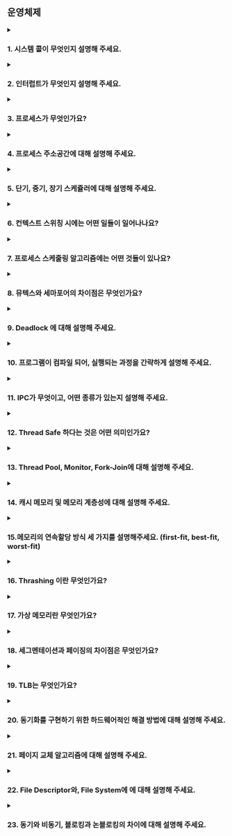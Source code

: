 ## 운영체제

<details>
  <summary><h3>1. 시스템 콜이 무엇인지 설명해 주세요.</h3></summary>
<ul>
<li> 우리가 사용하는 시스템 콜의 예시를 들어주세요.</li>
<li> 시스템 콜이, 운영체제에서 어떤 과정으로 실행되는지 설명해 주세요.</li>
<li> 시스템 콜의 유형에 대해 설명해 주세요.</li>
<li> 운영체제의 Dual Mode 에 대해 설명해 주세요.</li>
<li> 왜 유저모드와 커널모드를 구분해야 하나요? </li>
<li> 서로 다른 시스템 콜을 어떻게 구분할 수 있을까요?</li>
</ul>
</details>

<details>
  <summary><h3>2. 인터럽트가 무엇인지 설명해 주세요.</h3></summary>
<ul>
<li> 인터럽트는 어떻게 처리하나요?</li>
<li> Polling 방식에 대해 설명해 주세요.</li>
<li> HW / SW 인터럽트에 대해 설명해 주세요.</li>
<li> 동시에 두 개 이상의 인터럽트가 발생하면, 어떻게 처리해야 하나요? </li>
</ul>
</details>

<details>
  <summary><h3>3. 프로세스가 무엇인가요?</h3></summary>
  <strong>프로세스란 실행 중인 프로그램을 의미하며, 코드뿐 아니라 해당 코드의 실행에 필요한 메모리 공간, CPU 상태, 입출력 정보, 운영체제 자원 등을 포함하는 작업 단위입니다.</strong>
  <ul>
    <li>프로그램과 프로세스, 스레드의 차이에 대해 설명해 주세요.</li>    
    <strong>프로그램은 정적인 코드의 집합이며, 프로세스는 실행 중인 프로그램으로 메모리 공간과 시스템 자원을 독립적으로 할당받습니다.  
    스레드는 프로세스 내 OS의 스케줄러에 의해 코드가 실행되는 실질적 프로그램 실행 단위입니다.</strong>    
    <li>PCB가 무엇인가요?</li>    
   <strong>PCB(Process Control Block)는 OS가 프로세스 스케줄링을 위해 프로세스에 관한 모든 정보를 가지고 있는 블록으로서 특정 프로세스를 관리하기 위해 사용하는 커널의 자료구조입니다.  
    프로세스의 ID, 상태, 프로그램 카운터, 레지스터 정보, 스케줄링 정보, 메모리 할당 정보 등이 저장되어 있습니다.</strong>
    <li>그렇다면, 스레드는 PCB를 갖고 있을까요?</li>    
    <strong>스레드는 PCB를 갖는 대신, TCB(Thread Control Block) 경량 프로세스의 별도 제어블록을 통해 관리됩니다.  
    이때 스레드는 동일한 프로세스의 주소 공간을 공유하므로 메모리 관련 정보는 공통적으로 참조합니다.</strong>
    <li>리눅스에서, 프로세스와 스레드는 각각 어떻게 생성될까요?</li>    
    <strong>fork() 명령어를 통해 부모 프로세스의 복제본을 생성합니다.  
    이후 pthread_create() 혹은 clone()를 통한 호출에 의해 생성되며, 커널에서 스레드는 프로세스의 한 종류로 인식되어 task_struct를 기반으로 하여 관리됩니다.</strong>
    <li>자식 프로세스가 상태를 알리지 않고 죽거나, 부모 프로세스가 먼저 죽게 되면 어떻게 처리하나요?</li>    
    <strong>자식 프로세스가 상태를 알리지 않고 종료되는 경우에는 좀비 프로세스가 되며 커널에서 종료된 자식 프로세스에 대한 최소한의 정보를 저장(부모 프로세스에서 활용할 수 있으므로)하고 있게 됩니다.  
    좀비 프로세스로 인한 메모리 낭비를 막기 위해 부모 프로세스에서 wait 시스템 콜을 이용해 자식 프로세스의 종료 상태를 회수하게 되면 좀비 프로세스를 제거할 수 있습니다.  
    부모 프로세스가 먼저 종료되면 자식 프로세스는 고아 프로세스가 되며, 이때 부모 프로세스는 시스템이 시작될 때 생성되는 init 프로세스(pid=1, 유닉스 계열은 데몬 프로세스)가 새로운 부모 프로세스가 되며  
    고아 프로세스가 작업을 종료하면 wait 시스템 콜로 종료 상태를 회수하여 좀비 프로세스가 되는 것을 방지합니다.</strong>
    <li>리눅스에서, 데몬프로세스에 대해 설명해 주세요.</li>    
    <strong>데몬프로세스는 백그라운드에서 실행되는 프로그램으로, 사용자가 직접적으로 제어하지 않고 백그라운드에서 돌면서 여러 작업을 하는 프로그램을 의미합니다.  
    사용자의 요청을 기다리고 있다가 요청이 발생하면 이에 적절히 대응하는 리스너와 같은 역할을 하며, 메모리에 상주하면서 특정 요청이 오면 즉시 대응 할 수 있도록 대기중인 프로세스입니다.</strong>
    <li>리눅스는 프로세스가 일종의 트리를 형성하고 있습니다. 이 트리의 루트 노드에 위치하는 프로세스에 대해 설명해 주세요.</li>    
    <strong>리눅스에서 프로세스 트리의 루트 노드는 init 프로세스입니다. init 프로세스는 시스템 부팅 시에 가장 먼저 실행되는 프로세스로, 나머지 모든 프로세스는 init의 자손이거나 자식 프로세스라고 볼 수 있습니다.</strong>
  </ul>
</details>


<details>
  <summary><h3>4. 프로세스 주소공간에 대해 설명해 주세요.</h3></summary>
  프로세스는 코드가 저장되어 읽기 전용이며 실행권한이 있는 text, 
  초기값이 명시된 전역변수 및 정적변수가 저장되는 data, 
  초기화 되지 않는 전역변수 및 정적변수가 저장되는BSS, 
  동적 메모리 할당을 위해 크기가 가변적으로 변하며 런타임시 생성되는 객체의 저장공간heap, 
  함수 호출시 생성되는 지역변수, 리턴주소, 매개변수가 저장되며 함수의 호출이 종료시 자동으로 종료되는stack으로 나뉩니다.
<ul>
<li> 초기화 하지 않은 변수들은 어디에 저장될까요?</li>
  초기화되지 않은 지역 or 전역변수는 BSS(Block Started by Symbol) 영역에 저장되어 os에서 실행시 0으로 초기화됩니다.
<li> 일반적인 주소공간 그림처럼, Stack과 Heap의 크기는 매우 크다고 할 수 있을까요? 그렇지 않다면, 그 크기는 언제 결정될까요?</li>
  Stack과 Heap은 크기가 가변적으로 변하는 성질을 가지고 있습니다. 
  Heap의 경우, 개발자가 malloc() 함수 혹은 new 명령어와 같이 동적 메모리 할당 명령어를 통해 확장됩니다.
  Stack의 경우, 함수 호출시 자동으로 메모리가 할당되며, Return 실행시 소멸됩니다.
  두 주소공간 모두 OS에서 설정된 한계치를 초과시, Stack Overflow, heap out of memory와 같은 오류가 발생합니다.
<li> Stack과 Heap 공간에 대해, 접근 속도가 더 빠른 공간은 어디일까요?</li>
  Stack은 연속된 메모리 블록을 사용하며, LIFO(Last In First Out)방식의 메모리 구조를 통해 함수호출시 컴파일러에 의해 정적 분석이 가능하여 메모리 접근이 빠르고 효율적입니다.
  Heap의 경우 Runtime시 동적으로 할당되어 포인터 기반의 접근이 많아 할당과 해제에 대한 연산이 추가되어야 하는 제약이 존재하여 속도가 상대적으로 느립니다.
<li> 다음과 같이 공간을 분할하는 이유가 있을까요?</li>
  1. 메모리 충돌 방지를 통한 안정성 향상
  2. Code & Data의 접근 권한 분리
  3. 동적 할당 메커니즘과 함수 호출 스택의 독립적 운영.
  4. 메모리 보호와 보안성 강화
  5. Thread간 독립적인 스택 공간 구성 가능
<li> 스레드의 주소공간은 어떻게 구성되어 있을까요?</li>
  하나의 프로세스 내에 존재하는 여러 스레드는 같은 주소 공간을 공유하므로, 코드(.text), 전역 데이터(.data, .bss), 힙 영역은 공통으로 사용됩니다. 
  하지만 각 스레드는 독립적인 스택을 가지고 있으며, 스택에는 해당 스레드의 함수 호출 정보, 지역 변수, 리턴 주소 등이 저장됩니다. 
  또한 각 스레드는 고유한 TCB(Thread Control Block)를 가지며, 이 구조체에는 스레드의 상태, 스택 포인터, 스케줄링 정보 등이 포함되어 있어 독립적인 실행이 가능하도록 합니다.
<li> "스택"영역과 "힙"영역은 정말 자료구조의 스택/힙과 연관이 있는 걸까요? 만약 그렇다면, 각 주소공간의 동작과정과 연계해서 설명해 주세요.</li>
  스택(Stack) 영역은 함수 호출 시 생성되는 지역 변수나 매개변수 등이 저장되는 공간으로, 스택 자료구조처럼 후입선출(LIFO) 방식으로 동작합니다. 
  실제로 함수가 호출되면 스택 프레임이 쌓이고, 함수가 종료되면 가장 마지막에 쌓인 프레임부터 제거됩니다. 따라서 스택 영역은 스택 자료구조와 밀접한 연관이 있습니다.
  Heap의 Heap 자료구와 연관성이 없습니다. Heap의 경우 명시적으로 메모리 할당 및 해제할 수 있는 자유공간인 반면, Heap자료구조는 우선순위 Que를 위한 이진트리구조의 자료구조입니다.  
<li> IPC의 Shared Memory 기법은 프로세스 주소공간의 어디에 들어가나요? 그런 이유가 있을까요? </li>
  일반적으로 사용자 공간의 별도 매핑된 영역 또는 힙과 유사한 위치에 할당되며, shmget(), mmap() 등을 통해 커널이 할당한 메모리 블록을 프로세스 주소 공간에 매핑합니다. 
  이는 커널을 거치지 않고 두 프로세스가 직접 데이터를 주고받을 수 있게 하여, 파이프나 소켓보다 월등히 빠른 통신이 가능하게 하며, 대량의 데이터를 효율적으로 공유할 수 있게 해줍니다.
<li> 스택과 힙영역의 크기는 언제 결정되나요? 프로그램 개발자가 아닌, 사용자가 이 공간의 크기를 수정할 수 있나요? </li>
  스택과 힙의 기본 크기는 컴파일러 및 운영체제에서 정해진 디폴트 값에 따라 초기화되며, 실제 크기는 런타임 중 동적으로 확장되거나 제한될 수 있습니다. 
  개발자는 코드에서 힙 크기를 명시적으로 제어할 수 있고, 스택 크기의 경우 pthread_attr_setstacksize() 같은 API를 통해 조정이 가능합니다. 
  일반 사용자도 ulimit -s 명령어를 통해 쉘에서 스택 크기를 설정할 수 있으며, 환경 변수나 실행 명령어의 인자로 힙의 크기를 변경할 수도 있습니다.
</ul>
</details>

<details>
  <summary><h3>5. 단기, 중기, 장기 스케쥴러에 대해 설명해 주세요.</h3></summary>
  스케줄러는 자원의 효율적 할당을 위해 특정 자원이나 작업을 특정 시점에 효율적으로 할당하거나 실행 순서를 관리하는 시스템이나 소프트웨어를 의미합니다.
  3종류로 나뉘는데 
  <장기 스케줄러>
    디스크에 존재하는 다수의 프로세스중 어떤 프로세스를 메모리로 저장할 지 결정합니다.
    프로새스 생성 여부, 시스템의 멀티프로그래밍의 수준을 결정합니다.
    사용빈도는 감소하는 추세이지만, 배치 시스템, 대형서버에서 유효 프로세스 제어시 사용합니다.
  <중기 스케줄러>
    메모리부족, 시스템 부하 분산의 이유로 현재 메모리의 프로세스를 일시적으로 디스크로 swap-out 하여 CPU에서 제외하는 역할을 합니다.
    이후 자원이 확보시, 다시 swap-in 되어 Ready 상태로 돌아옵니다.
  <단기 스케줄러>
    Ready Queue에 있는 프로세스 중 어떤 프로세스에게 CPU를 줄지 결정합니다. 반응 속도와 시스템 성능에 직접적인 영향을 주기 때문에, 가장 빠르고 자주 실행되는 스케줄러입니다.
<ul>
<li> 현대 OS에는 단기, 중기, 장기 스케쥴러를 모두 사용하고 있나요?</li>
  현대의 범용 운영체제(예: Windows, Linux)에서는 단기 스케줄러는 필수적으로 사용되며, 장기 및 중기 스케줄러는 필요에 따라 생략되거나 통합된 형태로 존재합니다.

장기 스케줄러는 사용자나 시스템 관리자가 직접 실행을 제어하거나, 작업 큐를 기반으로 처리하기 때문에 명시적인 스케줄러 형태로는 거의 사용되지 않습니다.

중기 스케줄러는 메모리 관리 기법 중 하나인 Swapping 기법과 관련되며, 메모리 압박이 심한 경우에만 Paging과 함께 간접적으로 동작합니다.

결과적으로, 단기 스케줄러가 주로 활용되며, 나머지 두 스케줄러는 상황에 따라 간접적/자동으로 동작하거나 생략되는 구조입니다.
<li> 프로세스의 스케쥴링 상태에 대해 설명해 주세요.</li>
프로세스는 시스템 자원을 사용하며 **다양한 상태(State)**를 거치게 됩니다. 대표적인 상태는 다음과 같습니다:

New: 프로세스가 생성되고 준비 중인 상태

Ready: 실행 가능한 상태로 CPU 할당을 기다림

Running: CPU를 할당받아 실행 중

Waiting (또는 Blocked): 입출력 등의 이유로 대기 중이며, CPU를 사용할 수 없는 상태

Terminated: 실행을 완료하고 종료된 상태

추가로, 중기 스케줄러가 존재하는 시스템에서는 Suspended 상태도 고려됩니다:

Ready Suspended: 메모리 부족 등으로 인해 Ready 상태였지만 디스크로 swap-out 된 상태

Blocked Suspended: Blocked 상태에서 메모리에서 쫓겨난 상태

이러한 상태 전이는 스케줄러와 인터럽트, 시스템 호출 등을 통해 유기적으로 발생합니다.
<li> preemptive/non-preemptive 에서 존재할 수 없는 상태가 있을까요?</li>
Preemptive 스케줄링은 타이머 인터럽트나 우선순위 변경에 의해 운영체제가 실행 중인 프로세스를 강제로 CPU에서 제거하여 Ready 상태로 전이시킬 수 있습니다. 
반면 Non-preemptive 스케줄링은 프로세스가 I/O 요청이나 종료와 같은 자발적인 행위를 통해서만 CPU를 반환하므로, 운영체제에 의한 강제 선점이 불가능하여 Running → Ready 전이는 존재하지 않습니다. 
이로 인해 Non-preemptive 방식은 응답 시간 제어가 어렵지만, 컨텍스트 스위칭 비용이 적다는 장점이 있습니다.
<li> Memory가 부족할 경우, Process는 어떠한 상태로 변화할까요?</li>
메모리가 부족한 상황에서는 운영체제가 **프로세스를 메모리에서 제거(Swap out)**하여 디스크로 이동시키게 됩니다. 이때 프로세스는 다음과 같이 상태가 변경됩니다:

Ready → Ready Suspended

또는 Blocked → Blocked Suspended

이는 중기 스케줄러가 활성화된 경우이며, 해당 프로세스는 메모리 자원이 확보될 때까지 대기하게 됩니다. 이후 자원이 확보되면 swap-in되어 다시 Ready나 Blocked 상태로 전환됩니다.

현대 OS에서는 일반적으로 Paging 기법과 가상 메모리를 통해 물리 메모리 부족을 보완하며, 일부 페이지만 디스크로 옮기는 방식으로 처리하지만, 극단적인 메모리 부족 상황에서는 프로세스 전체를 swap하는 방식도 여전히 유효합니다.
</ul>
</details>

<details>
  <summary><h3>6. 컨텍스트 스위칭 시에는 어떤 일들이 일어나나요?</h3></summary>
  컨텍스트 스위칭은 CPU가 현재 실행 중인 프로세스의 상태를 저장하고, 다음에 실행할 프로세스의 상태를 복원하는 작업입니다. 
  이 과정에서는 레지스터, 프로그램 카운터, 스택 포인터 등 핵심 CPU 상태 정보를 PCB(Process Control Block)에 저장하고, 다음 프로세스의 정보를 PCB에서 읽어와 복구합니다.
  이로 인해 컨텍스트 스위칭에는 일정한 오버헤드가 발생합니다.
<ul>
<li> 프로세스와 스레드는 컨텍스트 스위칭이 발생했을 때 어떤 차이가 있을까요?</li>
  프로세스 간 컨텍스트 스위칭은 독립적인 주소 공간과 자원을 보존해야 하므로, 페이지 테이블, 메모리 매핑 정보 등 전체 PCB를 교체해야 합니다. 
  반면, 스레드는 프로세스 내에서 동작하는 실행 단위이므로 주소 공간과 대부분의 자원을 공유하며, 레지스터, 스택 포인터 등 최소한의 정보만 교체합니다. 
  이 때문에 스레드 간 컨텍스트 스위칭은 훨씬 빠르고 비용이 적습니다.
<li> 컨텍스트 스위칭이 발생할 때, 기존의 프로세스 정보는 커널스택에 어떠한 형식으로 저장되나요?</li>
  컨텍스트 스위칭 시 운영체제는 현재 프로세스의 레지스터 값, 프로그램 카운터, 스택 포인터, 상태 레지스터 등 CPU 상태 정보를 커널 스택에 저장합니다.
  이 정보는 프로세스의 PCB에 포함되며, 각 프로세스마다 고유한 커널 모드 스택을 가지고 있어 인터럽트 처리 중에도 안전하게 정보 저장이 가능합니다. 
  이렇게 저장된 정보는 다음 번 해당 프로세스가 실행될 때 정확히 복원되어 실행을 이어갈 수 있도록 보장합니다.

<li> 컨텍스트 스위칭은 언제 일어날까요?</li>
컨텍스트 스위칭은 크게 세 가지 상황에서 발생합니다. 
첫째, 타이머 인터럽트에 의해 운영체제가 주기적으로 CPU를 선점할 때, 
둘째, I/O 요청이나 시스템 호출로 인해 프로세스가 Blocked 상태로 전이될 때, 
셋째, 우선순위가 더 높은 프로세스가 Ready 상태로 도착했을 때입니다. 
이처럼 컨텍스트 스위칭은 CPU 자원의 효율적 분배와 응답 시간 보장을 위해 필수적인 메커니즘입니다.
</ul>
</details>

<details>
  <summary><h3>7. 프로세스 스케줄링 알고리즘에는 어떤 것들이 있나요?</h3></summary>
<ul>
<li> RR을 사용할 때, Time Slice에 따른 trade-off를 설명해 주세요.</li>
<li> 싱글 스레드 CPU 에서 상시로 돌아가야 하는 프로세스가 있다면, 어떤 스케쥴링 알고리즘을 사용하는 것이 좋을까요? 또 왜 그럴까요?</li>
<li> 동시성과 병렬성의 차이에 대해 설명해 주세요.</li>
<li> 타 스케쥴러와 비교하여, Multi-level Feedback Queue는 어떤 문제점들을 해결한다고 볼 수 있을까요?</li>
<li> FIFO 스케쥴러는 정말 쓸모가 없는 친구일까요? 어떤 시나리오에 사용하면 좋을까요? </li>
<li> 우리는 스케줄링 알고리즘을 "프로세스" 스케줄링 알고리즘이라고 부릅니다. 스레드는 다른 방식으로 스케줄링을 하나요?</li>
<li> 유저 스레드와 커널 스레드의 스케쥴링 알고리즘은 똑같을까요?</li>
</ul>
</details>

<details>
  <summary><h3>8. 뮤텍스와 세마포어의 차이점은 무엇인가요?</h3></summary>
<ul>
<li> 이진 세마포어와 뮤텍스의 차이에 대해 설명해 주세요.</li>
<li> Lock을 얻기 위해 대기하는 프로세스들은 Spin Lock 기법을 사용할 수 있습니다. 이 방법의 장단점은 무엇인가요? 단점을 해결할 방법은 없을까요?</li> 
<li> 뮤텍스와 세마포어 모두 커널이 관리하기 때문에, Lock을 얻고 방출하는 과정에서 시스템 콜을 호출해야 합니다. 이 방법의 장단점이 있을까요? 단점을 해결할 수 있는 방법은 없을까요?</li>
</ul>
</details>

<details>
  <summary><h3>9. Deadlock 에 대해 설명해 주세요.</h3></summary>
<ul>
<li> Deadlock 이 동작하기 위한 4가지 조건에 대해 설명해 주세요.</li>
<li> 그렇다면 3가지만 충족하면 왜 Deadlock 이 발생하지 않을까요?</li>
<li> 어떤 방식으로 예방할 수 있을까요?</li>
<li> 왜 현대 OS는 Deadlock을 처리하지 않을까요?</li>
<li> Wait Free와 Lock Free를 비교해 주세요.</li>
</ul>
</details>

<details>
  <summary><h3>10. 프로그램이 컴파일 되어, 실행되는 과정을 간략하게 설명해 주세요.</h3></summary>
<ul>
<li> 링커와, 로더의 차이에 대해 설명해 주세요.</li>
<li> 컴파일 언어와 인터프리터 언어의 차이에 대해 설명해 주세요.</li>
<li> JIT에 대해 설명해 주세요.</li>
<li> 본인이 사용하는 언어는, 어떤식으로 컴파일 및 실행되는지 설명해 주세요.</li>
<li> Python 같은 언어는 CPython, Jython, PyPy등의 다양한 구현체가 있습니다. 각각은 어떤 차이가 있을까요? 또한, 실행되는 과정 또한 다를까요?</li>
<li> 우리는 흔히 fork(), exec() 시스템 콜을 사용하여 프로세스를 적재할 수 있다고 배웠습니다. 로더의 역할은 이 시스템 콜과 상관있는 걸까요? 아니면 다른 방식으로 프로세스를 적재할 수 있는 건가요?</li>
</ul>
</details>

<details>
  <summary><h3>11. IPC가 무엇이고, 어떤 종류가 있는지 설명해 주세요.</h3></summary>
<ul>
<li> Shared Memory가 무엇이며, 사용할 때 유의해야 할 점에 대해 설명해 주세요.</li>
<li> 메시지 큐는 단방향이라고 할 수 있나요?</li>
</ul>
</details>

<details>
  <summary><h3>12. Thread Safe 하다는 것은 어떤 의미인가요?</h3></summary>
<ul>
<li> Thread Safe 를 보장하기 위해 어떤 방법을 사용할 수 있나요?</li>
<li> Peterson's Algorithm 이 무엇이며, 한계점에 대해 설명해 주세요.</li>
<li> Race Condition 이 무엇인가요?</li>
<li> Thread Safe를 구현하기 위해 반드시 락을 사용해야 할까요? 그렇지 않다면, 어떤 다른 방법이 있을까요?</li>
</ul>
</details>

<details>
  <summary><h3>13. Thread Pool, Monitor, Fork-Join에 대해 설명해 주세요.</h3></summary>
<ul>
<li> Thread Pool을 사용한다고 가정하면, 어떤 기준으로 스레드의 수를 결정할 것인가요? </li>
<li> 어떤 데이터를 정렬 하려고 합니다. 어떤 방식의 전략을 사용하는 것이 가장 안전하면서도 좋은 성능을 낼 수 있을까요?</li>
</ul>
</details>

<details>
  <summary><h3>14. 캐시 메모리 및 메모리 계층성에 대해 설명해 주세요.</h3></summary>
<ul>
<li> 캐시 메모리는 어디에 위치해 있나요?</li>
<li> L1, L2 캐시에 대해 설명해 주세요.</li>
<li> 캐시에 올라오는 데이터는 어떻게 관리되나요?</li>
<li> 캐시간의 동기화는 어떻게 이루어지나요?</li>
<li> 캐시 메모리의 Mapping 방식에 대해 설명해 주세요.</li>
<li> 캐시의 지역성에 대해 설명해 주세요.</li>
<li> 캐시의 지역성을 기반으로, 이차원 배열을 가로/세로로 탐색했을 때의 성능 차이에 대해 설명해 주세요.</li>
<li> 캐시의 공간 지역성은 어떻게 구현될 수 있을까요? (힌트: 캐시는 어떤 단위로 저장되고 관리될까요?) </li>
</ul>
</details>

<details>
  <summary><h3>15.메모리의 연속할당 방식 세 가지를 설명해주세요. (first-fit, best-fit, worst-fit)</h3></summary>
<ul>
<li> worst-fit 은 언제 사용할 수 있을까요?</li>
<li> 성능이 가장 좋은 알고리즘은 무엇일까요?</li>
</ul>
</details>

<details>
  <summary><h3>16. Thrashing 이란 무엇인가요?</h3></summary>
<ul>
<li> Thrashing 발생 시, 어떻게 완화할 수 있을까요?</li>
</ul>
</details>

<details>
  <summary><h3>17. 가상 메모리란 무엇인가요?</h3></summary>
<ul>
<li> 가상 메모리가 가능한 이유가 무엇일까요?</li>
<li> Page Fault가 발생했을 때, 어떻게 처리하는지 설명해 주세요.</li>
<li> 페이지 크기에 대한 Trade-Off를 설명해 주세요.</li>
<li> 페이지 크기가 커지면, 페이지 폴트가 더 많이 발생한다고 할 수 있나요?</li>
<li> 세그멘테이션 방식을 사용하고 있다면, 가상 메모리를 사용할 수 없을까요?</li>

</ul>
</details>

<details>
  <summary><h3>18. 세그멘테이션과 페이징의 차이점은 무엇인가요?</h3></summary>
<ul>
<li> 페이지와 프레임의 차이에 대해 설명해 주세요.</li>
<li> 내부 단편화와, 외부 단편화에 대해 설명해 주세요.</li>
<li> 페이지에서 실제 주소를 어떻게 가져올 수 있는지 설명해 주세요.</li>
<li> 어떤 주소공간이 있을 때, 이 공간이 수정 가능한지 확인할 수 있는 방법이 있나요?</li>
<li> 32비트에서, 페이지의 크기가 1kb 이라면 페이지 테이블의 최대 크기는 몇 개일까요?</li>
<li> 32비트 운영체제는 램을 최대 4G 까지 사용할 수 있습니다. 이 이유를 페이징과 연관 지어서 설명해 주세요.</li>
<li> C/C++ 개발을 하게 되면 Segmentation Fault 라는 에러를 접할 수 있을텐데, 이 에러는 세그멘테이션/페이징과 어떤 관계가 있을까요? </li> 
</ul>
</details>

<details>
  <summary><h3>19. TLB는 무엇인가요?</h3></summary>
<ul>
<li> TLB를 쓰면 왜 빨라지나요?</li>
<li> MMU가 무엇인가요?</li>
<li> TLB와 MMU는 어디에 위치해 있나요?</li>
<li> 코어가 여러개라면, TLB는 어떻게 동기화 할 수 있을까요? </li>
<li> TLB 관점에서, Context Switching 발생 시 어떤 변화가 발생하는지 설명해 주세요. </li>
</ul>
</details>

<details>
  <summary><h3>20. 동기화를 구현하기 위한 하드웨어적인 해결 방법에 대해 설명해 주세요.</h3></summary>
<ul>
<li> volatile 키워드는 어떤 의미가 있나요?</li>
<li> 싱글코어가 아니라 멀티코어라면, 어떻게 동기화가 이뤄질까요?</li>
<li> 
</ul>
</details>

<details>
  <summary><h3>21. 페이지 교체 알고리즘에 대해 설명해 주세요.</h3></summary>
<ul>
<li> LRU 알고리즘은 어떤 특성을 이용한 알고리즘이라고 할 수 있을까요?</li>
<li> LRU 알고리즘을 구현한다면, 어떻게 구현할 수 있을까요?</li>
<li> LRU 알고리즘의 단점을 설명해 주세요. 이를 해결할 수 있는 대안에 대해서도 설명해 주세요.</li>
</ul>
</details>

<details>
  <summary><h3>22. File Descriptor와, File System에 에 대해 설명해 주세요.</h3></summary>
<ul>
<li> I-Node가 무엇인가요?</li>
<li> 프로그래밍 언어 상에서 제공하는 파일 관련 함수 (Python - open(), Java - BufferedReader/Writer 등)은, 파일을 어떤 방식으로 읽어들이나요?</li>
</ul>
</details>

<details>
  <summary><h3>23. 동기와 비동기, 블로킹과 논블로킹의 차이에 대해 설명해 주세요.</h3></summary>
<ul>
<li> 그렇다면, 동기이면서 논블로킹이고, 비동기이면서 블로킹인 경우는 의미가 있다고 할 수 있나요?</li>
<li> I/O 멀티플렉싱에 대해 설명해 주세요.</li>
<li> 논블로킹 I/O를 수행한다고 하면, 그 결과를 어떻게 수신할 수 있나요? </li>
</ul>
</details>

